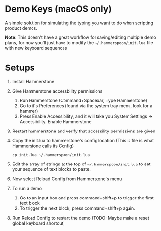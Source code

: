 # Demo Keys (macOS only)
A simple solution for simulating the typing you want to do when scripting product demos.

**Note**: This doesn't have a great workflow for saving/editing multiple demo plans, for now you'll just have to modify the `~/.hammerspoon/init.lua` file with new keyboard sequences

# Setups

 1. Install Hammerstone
 2. Give Hammerstone accessbility permissions
    1. Run Hammerstone (Command+Spacebar, Type Hammerstone)
    1. Go to it's Preferences (found via the system tray menu, look for a hammer)
    1. Press Enable Accessibility, and it will take you System Settings -> Accessibility. Enable Hammerstone
 3. Restart hammerstone and verify that accessility permissions are given
 4. Copy the init.lua to hammerstone's config location (This is file is what Hammerstone calls its Config)

        cp init.lua ~/.hammerspoon/init.lua

 5. Edit the array of strings at the top of `~/.hammerspoon/init.lua` to set your sequence of text blocks to paste.
 1. Now select Reload Config from Hammerstone's menu
 6. To run a demo
    1. Go to an input box and press command+shift+p to trigger the first text block
    1. To trigger the next block, press command+shift+p again.
 1. Run Reload Config to restart the demo (TODO: Maybe make a reset global keyboard shortcut)

